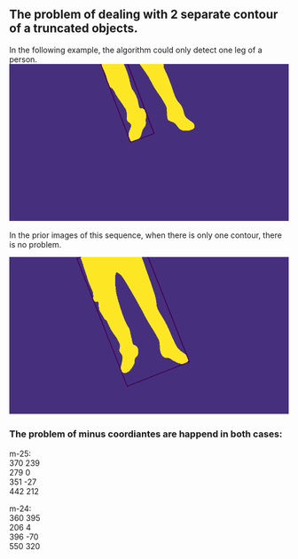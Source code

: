 ## The problem of dealing with 2 separate contour of a truncated objects.  
In the following example, the algorithm could only detect one leg of a person.      
![-](m-25.png)
  
  
In the prior images of this sequence, when there is only one contour, there is no problem.  
  
![](m-24.png)

  
### The problem of minus coordiantes are happend in both cases:  
m-25:  
370 239  
279 0  
351 -27  
442 212  
  
m-24:  
360 395  
206 4  
396 -70  
550 320  

